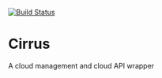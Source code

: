 [![Build Status](https://travis-ci.org/uc-cdis/cirrus.svg?branch=master)](https://travis-ci.org/uc-cdis/cirrus)

# Cirrus
A cloud management and cloud API wrapper

